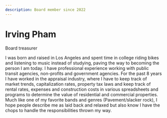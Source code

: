 ```yaml
---
description: Board member since 2022
---
```


# Irving Pham

Board treasurer

I was born and raised in Los Angeles and spent time in college riding bikes and listening to music instead of studying, paving the way to becoming the person I am today. I have professional experience working with public transit agencies, non-profits and government agencies. For the past 8 years I have worked in the appraisal industry, where I have to keep track of market trends, capitalization rates, property tax laws and keep track of rental rates, expenses and construction costs in various spreadsheets and programs to determine the value of residential and commercial properties. Much like one of my favorite bands and genres (Pavement/slacker rock), I hope people describe me as laid back and relaxed but also know I have the chops to handle the responsibilities thrown my way.
